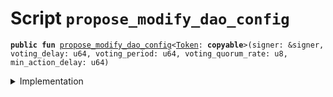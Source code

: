 
<a name="propose_modify_dao_config"></a>

# Script `propose_modify_dao_config`






<pre><code><b>public</b> <b>fun</b> <a href="propose_modify_dao_config.md#propose_modify_dao_config">propose_modify_dao_config</a>&lt;<a href="../../modules/doc/Token.md#0x1_Token">Token</a>: <b>copyable</b>&gt;(signer: &signer, voting_delay: u64, voting_period: u64, voting_quorum_rate: u8, min_action_delay: u64)
</code></pre>



<details>
<summary>Implementation</summary>


<pre><code><b>fun</b> <a href="propose_modify_dao_config.md#propose_modify_dao_config">propose_modify_dao_config</a>&lt;<a href="../../modules/doc/Token.md#0x1_Token">Token</a>: <b>copyable</b>&gt;(
    signer: &signer,
    voting_delay: u64,
    voting_period: u64,
    voting_quorum_rate: u8,
    min_action_delay: u64,
) {
    <a href="../../modules/doc/ModifyDaoConfigProposal.md#0x1_ModifyDaoConfigProposal_propose">ModifyDaoConfigProposal::propose</a>&lt;<a href="../../modules/doc/Token.md#0x1_Token">Token</a>&gt;(signer, voting_delay, voting_period, voting_quorum_rate, min_action_delay);
}
</code></pre>



</details>
